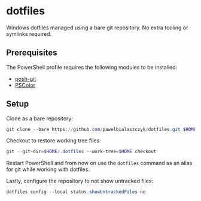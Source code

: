# dotfiles

Windows dotfiles managed using a bare git repository. No extra tooling or symlinks required.

## Prerequisites

The PowerShell profile requires the following modules to be installed:

- [posh-git](https://github.com/dahlbyk/posh-git)
- [PSColor](https://github.com/Davlind/PSColor)

## Setup

Clone as a bare repository:

```powershell
git clone --bare https://github.com/pawelbialaszczyk/dotfiles.git $HOME/.dotfiles
```

Checkout to restore working tree files:

```powershell
git --git-dir=$HOME/.dotfiles --work-tree=$HOME checkout
```

Restart PowerShell and from now on use the `dotfiles` command as an alias for git while working with dotfiles.

Lastly, configure the repository to not show untracked files:

```powershell
dotfiles config --local status.showUntrackedFiles no
```
